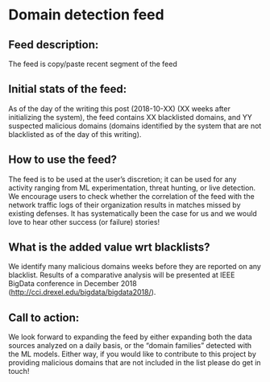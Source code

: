 # Domain detection feed


## Feed description: 
The feed is
<snippet>
copy/paste recent segment of the feed
</snippet>

## Initial stats of the feed: 
As of the day of the writing this post (2018-10-XX) (XX weeks after initializing the system), the feed contains XX blacklisted domains, and YY suspected malicious domains (domains identified by the system that are not blacklisted as of the day of this writing). 

## How to use the feed? 
The feed is to be used at the user’s discretion; it can be used for any activity ranging from ML experimentation, threat hunting, or live detection. We encourage users to check whether the correlation of the feed with the network traffic logs of their organization results in matches missed by existing defenses. It has systematically been the case for us and we would love to hear other success (or failure) stories! 

## What is the added value wrt blacklists? 
We identify many malicious domains weeks before they are reported on any blacklist. Results of a comparative analysis will be presented at IEEE BigData conference in December 2018 (http://cci.drexel.edu/bigdata/bigdata2018/). 

## Call to action: 
We look forward to expanding the feed by either expanding both the data sources analyzed on a daily basis, or the “domain families” detected with the ML models. Either way, if you would like to contribute to this project by providing malicious domains that are not included in the list please do get in touch!  

